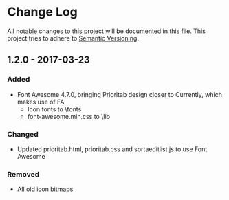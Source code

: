 # Change Log
All notable changes to this project will be documented in this file.
This project tries to adhere to [Semantic Versioning](http://semver.org/).

## 1.2.0 - 2017-03-23
### Added
- Font Awesome 4.7.0, bringing Prioritab design closer to Currently, which makes use of FA
  - Icon fonts to \fonts
  - font-awesome.min.css to \lib

### Changed
- Updated prioritab.html, prioritab.css and sortaeditlist.js to use Font Awesome

### Removed
- All old icon bitmaps
